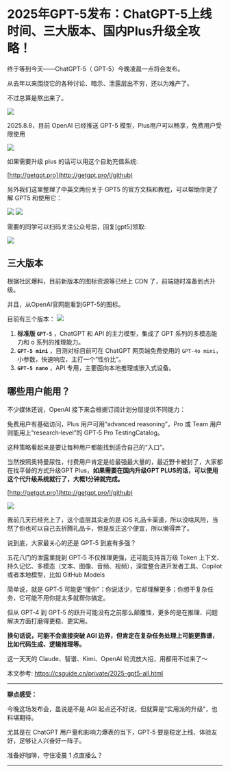 # 2025年GPT-5发布：ChatGPT-5上线时间、三大版本、国内Plus升级全攻略！


终于等到今天——ChatGPT‑5（ GPT‑5）今晚凌晨一点将会发布。

从去年以来围绕它的各种讨论、暗示、泄露层出不穷，还以为难产了。

不过总算是熬出来了。

![](https://cdn.how2cs.cn/gzh/2025-08-07-151104.png)


2025.8.8，目前 OpenAI 已经推送 GPT-5 模型，Plus用户可以畅享，免费用户受限使用


![](https://cdn.how2cs.cn/gzh/2025-08-08-0f6c856ea23c7ffc4660bd4caddda2e4.png)


如果需要升级 plus 的话可以用这个自助充值系统:
 
[http://getgpt.pro](http://getgpt.pro/i/github)


另外我们这里整理了中英文两份关于 GPT5 的官方文档和教程，可以帮助你更了解 GPT5 和使用它：

![](https://cdn.how2cs.cn/gzh/2025-08-07-184409.png)
![](https://cdn.how2cs.cn/gzh/2025-08-07-184253.png)

需要的同学可以扫码关注公众号后，回复[gpt5]领取:

![](https://cdn.how2cs.cn/gzh/2025-08-07-184455.jpg)

## 三大版本

根据社区爆料，目前新版本的图标资源等已经上 CDN 了，前端随时准备到点升级。

并且，从OpenAI官网能看到GPT-5的图标。

目前有三个版本：
![](https://cdn.how2cs.cn/gzh/2025-08-07-151521.png)

1. **标准版 `GPT‑5`** ，ChatGPT 和 API 的主力模型，集成了 GPT 系列的多模态能力和 o 系列的推理能力。
2. **`GPT‑5 mini`** ，目测对标目前可在 ChatGPT 网页端免费使用的 `GPT-4o mini`，小参数，快速响应，主打一个“性价比”。
3. **`GPT‑5 nano`** ，API 专用，主要面向本地推理或嵌入式设备。



## 哪些用户能用？

不少媒体还说，OpenAI 接下来会根据订阅计划分层提供不同能力：

免费用户有基础访问，Plus 用户可用“advanced reasoning”，Pro 或 Team 用户则能用上“research‑level”的 GPT‑5 Pro  TestingCatalog。

这种策略看起来是要让每种用户都能找到适合自己的“入口”。

当然按照奥特曼尿性，付费用户肯定是给最强最大量的，最近野卡被封了，大家都在找平替的方式升级GPT Plus，**如果需要在国内升级GPT PLUS的话，可以使用这个代升级系统就行了，大概1分钟就完成。**

[http://getgpt.pro](http://getgpt.pro/i/github)


![](https://cdn.how2cs.cn/gzh/2025-08-07-152146.png)


我前几天已经充上了，这个底层其实走的是 iOS 礼品卡渠道，所以没啥风险，当然了你也可以自己去折腾礼品卡，但是反正这个便宜，所以懒得弄了。



说到底，大家最关心的还是 GPT‑5 到底有多强？



五花八门的泄露里提到 GPT‑5 不仅推理更强，还可能支持百万级 Token 上下文、持久记忆、多模态（文本、图像、音频、视频），深度整合进开发者工具、Copilot 或者本地模型，比如 GitHub Models 



简单说，就是 GPT‑5 可能更“懂你”：你说话少，它却理解更多；你想干复杂任务，它可能不用你提太多就帮你搞定。



但从 GPT‑4 到 GPT‑5 的跃升可能没有之前那么颠覆性，更多的是在推理、问题解决方面打磨得更稳、更实用。



**换句话说，可能不会直接突破 AGI 边界，但肯定在复杂任务处理上可能更靠谱，比如代码生成、逻辑推理等。**

这一天天的 Claude、智谱、Kimi、OpenAI 轮流放大招，用都用不过来了～

本文参考: https://csguide.cn/private/2025-gpt5-all.html


------

**聊点感受：**

今晚这场发布会，虽说是不是 AGI 起点还不好说，但就算是“实用派的升级”，也料堪期待。

尤其是在 ChatGPT 用户量和影响力爆表的当下，GPT‑5 要是稳定上线、体验友好，足够让人兴奋好一阵子。

准备好咖啡，守住凌晨 1 点直播么？

------
